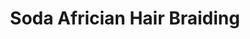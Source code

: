 ---
title: "Soda Africian Hair Braiding"
url: /milwaukee/soda-africian-hair-braiding/
shop: hairdresser
---